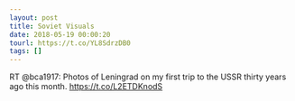 ```yaml
---
layout: post
title: Soviet Visuals
date: 2018-05-19 00:00:20
tourl: https://t.co/YL8SdrzDB0
tags: []
---
```

RT @bca1917: Photos of Leningrad on my first trip to the USSR thirty years ago this month. https://t.co/L2ETDKnodS
